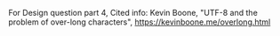For Design question part 4, Cited info: Kevin Boone, "UTF-8 and the problem of over-long characters",  https://kevinboone.me/overlong.html

